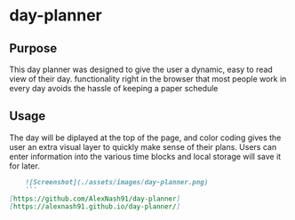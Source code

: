 # day-planner

## Purpose

This day planner was designed to give the user a dynamic, easy to read view of their day. functionality right in the browser that most people work in every day avoids the hassle of keeping a paper schedule 

## Usage
The day will be diplayed at the top of the page, and color coding gives the user an extra visual layer to quickly make sense of their plans. Users can enter information into the various time blocks and local storage will save it for later. 

```md
    ![Screenshot](./assets/images/day-planner.png)
    ```
[https://github.com/AlexNash91/day-planner]
[https://alexnash91.github.io/day-planner/]









